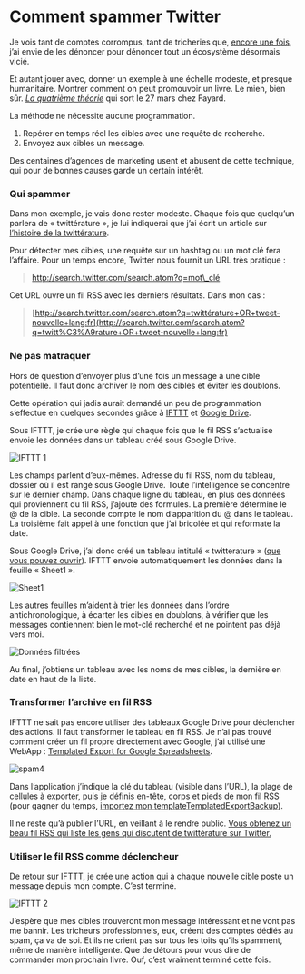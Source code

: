 # Comment spammer Twitter

Je vois tant de comptes corrompus, tant de tricheries que, [encore une fois](https://tcrouzet.com/2009/09/24/qui-a-la-plus-grosse-quequette-sur-twitter/), j’ai envie de les dénoncer pour dénoncer tout un écosystème désormais vicié.<span id="more-31090"></span>

Et autant jouer avec, donner un exemple à une échelle modeste, et presque humanitaire. Montrer comment on peut promouvoir un livre. Le mien, bien sûr. [*La quatrième théorie*](https://tcrouzet.com/la-quatrieme-theorie/) qui sort le 27 mars chez Fayard.

La méthode ne nécessite aucune programmation.

1. Repérer en temps réel les cibles avec une requête de recherche.
2. Envoyez aux cibles un message.

Des centaines d’agences de marketing usent et abusent de cette technique, qui pour de bonnes causes garde un certain intérêt.

### Qui spammer

Dans mon exemple, je vais donc rester modeste. Chaque fois que quelqu’un parlera de « twittérature », je lui indiquerai que j’ai écrit un article sur [l’histoire de la twittérature](https://tcrouzet.com/la-quatrieme-theorie/la-quatrieme-theorie-liens/).

Pour détecter mes cibles, une requête sur un hashtag ou un mot clé fera l’affaire. Pour un temps encore, Twitter nous fournit un URL très pratique :

> http://search.twitter.com/search.atom?q=mot\_clé

Cet URL ouvre un fil RSS avec les derniers résultats. Dans mon cas :

> [http://search.twitter.com/search.atom?q=twittérature+OR+tweet-nouvelle+lang:fr](http://search.twitter.com/search.atom?q=twitt%C3%A9rature+OR+tweet-nouvelle+lang:fr)

### Ne pas matraquer

Hors de question d’envoyer plus d’une fois un message à une cible potentielle. Il faut donc archiver le nom des cibles et éviter les doublons.

Cette opération qui jadis aurait demandé un peu de programmation s’effectue en quelques secondes grâce à [IFTTT](https://ifttt.com) et [Google Drive](https://drive.google.com/).

Sous IFTTT, je crée une règle qui chaque fois que le fil RSS s’actualise envoie les données dans un tableau créé sous Google Drive.

![IFTTT 1](https://tcrouzet.com/images_tc/2013/02/spam1.png)

Les champs parlent d’eux-mêmes. Adresse du fil RSS, nom du tableau, dossier où il est rangé sous Google Drive. Toute l’intelligence se concentre sur le dernier champ. Dans chaque ligne du tableau, en plus des données qui proviennent du fil RSS, j’ajoute des formules. La première détermine le @ de la cible. La seconde compte le nom d’apparition du @ dans le tableau. La troisième fait appel à une fonction que j’ai bricolée et qui reformate la date.

Sous Google Drive, j’ai donc créé un tableau intitulé « twitterature » ([que vous pouvez ouvrir](https://docs.google.com/spreadsheet/ccc?key=0AiBY7ykSG8t6dFZYOVFaSjB3cHpZYnVZZTU1bjFzNmc&usp=sharing)). IFTTT envoie automatiquement les données dans la feuille « Sheet1 ».

![Sheet1](https://tcrouzet.com/images_tc/2013/02/spam2.png)

Les autres feuilles m’aident à trier les données dans l’ordre antichronologique, à écarter les cibles en doublons, à vérifier que les messages contiennent bien le mot-clé recherché et ne pointent pas déjà vers moi.

![Données filtrées](https://tcrouzet.com/images_tc/2013/02/spam3.png)

Au final, j’obtiens un tableau avec les noms de mes cibles, la dernière en date en haut de la liste.

### Transformer l’archive en fil RSS

IFTTT ne sait pas encore utiliser des tableaux Google Drive pour déclencher des actions. Il faut transformer le tableau en fil RSS. Je n’ai pas trouvé comment créer un fil propre directement avec Google, j’ai utilisé une WebApp : [Templated Export for Google Spreadsheets](http://mashe.hawksey.info/2012/08/templated-export-for-google-spreadsheets/).

![spam4](https://tcrouzet.com/images_tc/2013/02/spam4.png)

Dans l’application j’indique la clé du tableau (visible dans l’URL), la plage de cellules à exporter, puis je définis en-tête, corps et pieds de mon fil RSS (pour gagner du temps, [importez mon templateTemplatedExportBackup](https://tcrouzet.com/images_tc/2013/02/TemplatedExportBackup.zip)).

Il ne reste qu’à publier l’URL, en veillant à le rendre public. [Vous obtenez un beau fil RSS qui liste les gens qui discutent de twittérature sur Twitter.](https://script.googleusercontent.com/a/macros/tcrouzet.com/echo?user_content_key=9Fk0aZtiJrx7JX25RI7xTKHNotApQWsPiTSugDPDBBgYXYzt6BrMIRX9JkX_Q27m6pjhS-4usPsZupWu27vELzsTJnCSb4xmOJmA1Yb3SEsKFZqtv3DaNYcMrmhZHmUMi80zadyHLKDuE4OM1Xou3CbWYcfMZpSH68n4RAo2RJyLoX8PfsiHKZ9sFnGLq3KJS8Lji8e3XvdzTgdPpJyKweAsE8hrKypHYAp_lQqK7-A6hKWAkHqsuc9yOkEvUYC_7BGWuhy35Hev6_VAgtvYnnX0za6dEiW5Ml0Z3HohRVhbv2QsER5KXw&lib=MGlh2xigtvLKmIg0Au-am1SLIwXiD5OKf)

### Utiliser le fil RSS comme déclencheur

De retour sur IFTTT, je crée une action qui à chaque nouvelle cible poste un message depuis mon compte. C’est terminé.

![IFTTT 2](https://tcrouzet.com/images_tc/2013/02/spam5.png)

J’espère que mes cibles trouveront mon message intéressant et ne vont pas me bannir. Les tricheurs professionnels, eux, créent des comptes dédiés au spam, ça va de soi. Et ils ne crient pas sur tous les toits qu’ils spamment, même de manière intelligente. Que de détours pour vous dire de commander mon prochain livre. Ouf, c’est vraiment terminé cette fois.